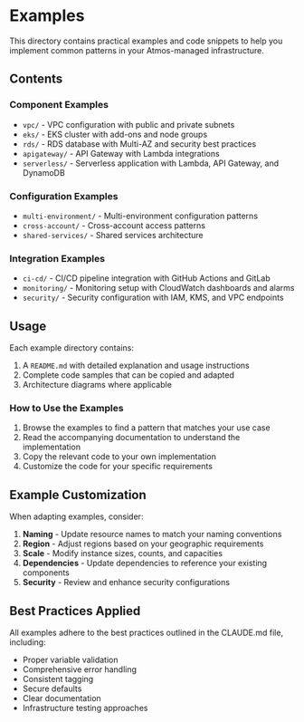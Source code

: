 # Examples

This directory contains practical examples and code snippets to help you implement common patterns in your Atmos-managed infrastructure.

## Contents

### Component Examples

- `vpc/` - VPC configuration with public and private subnets
- `eks/` - EKS cluster with add-ons and node groups
- `rds/` - RDS database with Multi-AZ and security best practices
- `apigateway/` - API Gateway with Lambda integrations
- `serverless/` - Serverless application with Lambda, API Gateway, and DynamoDB

### Configuration Examples

- `multi-environment/` - Multi-environment configuration patterns
- `cross-account/` - Cross-account access patterns
- `shared-services/` - Shared services architecture

### Integration Examples

- `ci-cd/` - CI/CD pipeline integration with GitHub Actions and GitLab
- `monitoring/` - Monitoring setup with CloudWatch dashboards and alarms
- `security/` - Security configuration with IAM, KMS, and VPC endpoints

## Usage

Each example directory contains:

1. A `README.md` with detailed explanation and usage instructions
2. Complete code samples that can be copied and adapted
3. Architecture diagrams where applicable

### How to Use the Examples

1. Browse the examples to find a pattern that matches your use case
2. Read the accompanying documentation to understand the implementation
3. Copy the relevant code to your own implementation
4. Customize the code for your specific requirements

## Example Customization

When adapting examples, consider:

1. **Naming** - Update resource names to match your naming conventions
2. **Region** - Adjust regions based on your geographic requirements
3. **Scale** - Modify instance sizes, counts, and capacities
4. **Dependencies** - Update dependencies to reference your existing components
5. **Security** - Review and enhance security configurations

## Best Practices Applied

All examples adhere to the best practices outlined in the CLAUDE.md file, including:

- Proper variable validation
- Comprehensive error handling
- Consistent tagging
- Secure defaults
- Clear documentation
- Infrastructure testing approaches